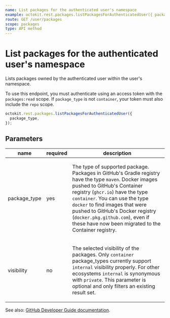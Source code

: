 ```yaml
---
name: List packages for the authenticated user's namespace
example: octokit.rest.packages.listPackagesForAuthenticatedUser({ package_type })
route: GET /user/packages
scope: packages
type: API method
---
```


# List packages for the authenticated user's namespace

Lists packages owned by the authenticated user within the user's namespace.

To use this endpoint, you must authenticate using an access token with the `packages:read` scope.
If `package_type` is not `container`, your token must also include the `repo` scope.

```js
octokit.rest.packages.listPackagesForAuthenticatedUser({
  package_type,
});
```

## Parameters

<table>
  <thead>
    <tr>
      <th>name</th>
      <th>required</th>
      <th>description</th>
    </tr>
  </thead>
  <tbody>
    <tr><td>package_type</td><td>yes</td><td>

The type of supported package. Packages in GitHub's Gradle registry have the type `maven`. Docker images pushed to GitHub's Container registry (`ghcr.io`) have the type `container`. You can use the type `docker` to find images that were pushed to GitHub's Docker registry (`docker.pkg.github.com`), even if these have now been migrated to the Container registry.

</td></tr>
<tr><td>visibility</td><td>no</td><td>

The selected visibility of the packages. Only `container` package_types currently support `internal` visibility properly. For other ecosystems `internal` is synonymous with `private`. This parameter is optional and only filters an existing result set.

</td></tr>
  </tbody>
</table>

See also: [GitHub Developer Guide documentation](https://docs.github.com/rest/reference/packages#list-packages-for-the-authenticated-user).
